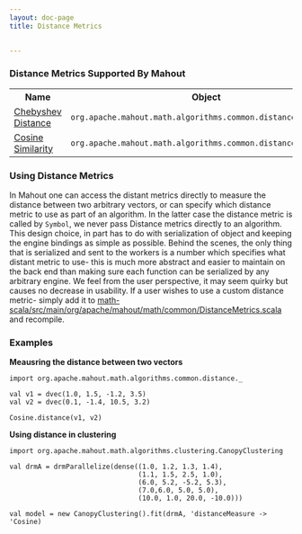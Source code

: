 ```yaml
---
layout: doc-page
title: Distance Metrics

   
---
```


### Distance Metrics Supported By Mahout

<div class="table-striped">
  <table class="table">
    <tr>
        <th>Name</th>
        <th>Object</th>
        <th>Symbol</th>
    </tr>
    <tr>
        <td><a href="https://en.wikipedia.org/wiki/Chebyshev_distance">Chebyshev Distance</a></td>
        <td><code>org.apache.mahout.math.algorithms.common.distance.Chebyshev</code></td>
        <td><code>'Chebyshev</code></td>
    </tr>
    <tr>
        <td><a href="https://en.wikipedia.org/wiki/Cosine_similarity">Cosine Similarity</a></td>
        <td><code>org.apache.mahout.math.algorithms.common.distance.Cosine</code></td>
        <td><code>'Cosine</code></td>
    </tr>
    </table>
</div>


<!--
A beginner JIRA to port the rest of these
[Euclidean](https://en.wikipedia.org/wiki/Euclidean_distance)

[Mahalanobis](https://en.wikipedia.org/wiki/Mahalanobis_distance)

[Manhattan](https://en.wiktionary.org/wiki/Manhattan_distance)

[Minkowski](https://en.wikipedia.org/wiki/Minkowski_distance)

[Squared Euclidian](https://en.wikipedia.org/wiki/Euclidean_distance#Squared_Euclidean_distance)

[Tanimoto](https://en.wikipedia.org/wiki/Jaccard_index#Tanimoto_similarity_and_distance)

Weighted Euclidean

Weighted Manhattan-->

### Using Distance Metrics

In Mahout one can access the distant metrics directly to measure the distance between two arbitrary vectors, or 
can specify which distance metric to use as part of an algorithm. In the latter case the distance metric is called 
by `Symbol`, we never pass Distance metrics directly to an algorithm.  This design choice, in part has to do with 
serialization of object and keeping the engine bindings as simple as possible.  Behind the scenes, the only thing 
that is serialized and sent to the workers is a number which specifies what distant metric to use- this is much more
abstract and easier to maintain on the back end than making sure each function can be serialized by any arbitrary engine.
We feel from the user perspective, it may seem quirky but causes no decrease in usability.  If a user wishes to use a 
custom distance metric- simply add it to [math-scala/src/main/org/apache/mahout/math/common/DistanceMetrics.scala](https://github.com/apache/mahout/blob/master/math-scala/src/main/scala/org/apache/mahout/math/algorithms/common/DistanceMetrics.scala)
and recompile. 

### Examples

**Meausring the distance between two vectors**

    import org.apache.mahout.math.algorithms.common.distance._
    
    val v1 = dvec(1.0, 1.5, -1.2, 3.5)
    val v2 = dvec(0.1, -1.4, 10.5, 3.2)
    
    Cosine.distance(v1, v2)

**Using distance in clustering**

    import org.apache.mahout.math.algorithms.clustering.CanopyClustering

    val drmA = drmParallelize(dense((1.0, 1.2, 1.3, 1.4), 
                                    (1.1, 1.5, 2.5, 1.0), 
                                    (6.0, 5.2, -5.2, 5.3), 
                                    (7.0,6.0, 5.0, 5.0), 
                                    (10.0, 1.0, 20.0, -10.0)))
                                    
    val model = new CanopyClustering().fit(drmA, 'distanceMeasure -> 'Cosine)
